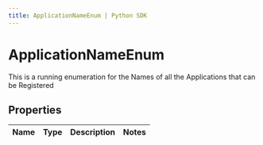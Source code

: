 ```yaml
---
title: ApplicationNameEnum | Python SDK
---
```


# ApplicationNameEnum

This is a running enumeration for the Names of all the Applications that can be Registered

## Properties

Name | Type | Description | Notes
------------ | ------------- | ------------- | -------------



